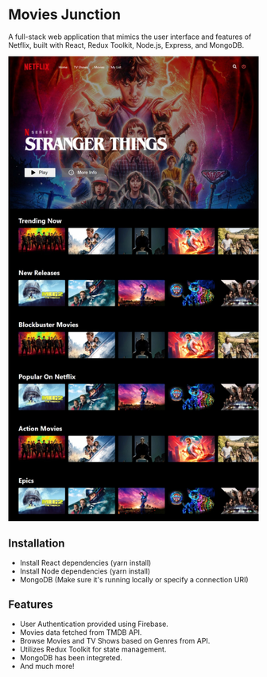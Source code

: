 # Movies Junction

A full-stack web application that mimics the user interface and features of Netflix, built with React, Redux Toolkit, Node.js, Express, and MongoDB.

![Netflix Clone Screenshot](client\src\assets\screenshot.png)

## Installation

- Install React dependencies (yarn install)
- Install Node dependencies (yarn install)
- MongoDB (Make sure it's running locally or specify a connection URI)

## Features

- User Authentication provided using Firebase.
- Movies data fetched from TMDB API.
- Browse Movies and TV Shows based on Genres from API.
- Utilizes Redux Toolkit for state management.
- MongoDB has been integreted.
- And much more!